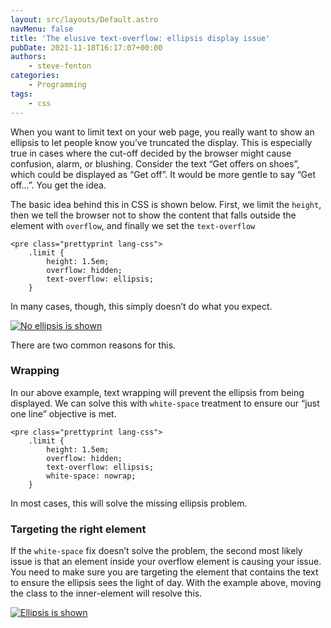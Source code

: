 ```yaml
---
layout: src/layouts/Default.astro
navMenu: false
title: 'The elusive text-overflow: ellipsis display issue'
pubDate: 2021-11-18T16:17:07+00:00
authors:
    - steve-fenton
categories:
    - Programming
tags:
    - css
---
```


When you want to limit text on your web page, you really want to show an ellipsis to let people know you’ve truncated the display. This is especially true in cases where the cut-off decided by the browser might cause confusion, alarm, or blushing. Consider the text “Get offers on shoes”, which could be displayed as “Get off”. It would be more gentle to say “Get off…”. You get the idea.

The basic idea behind this in CSS is shown below. First, we limit the `height`, then we tell the browser not to show the content that falls outside the element with `overflow`, and finally we set the `text-overflow`

```
<pre class="prettyprint lang-css">
    .limit {
        height: 1.5em;
        overflow: hidden;
        text-overflow: ellipsis;
    }
```
In many cases, though, this simply doesn’t do what you expect.

[![No ellipsis is shown](/img/2021/11/no-ellipsis.jpg)](/2021/11/the-elusive-text-overflow-ellipsis-display-issue/no-ellipsis/)

There are two common reasons for this.

### Wrapping

In our above example, text wrapping will prevent the ellipsis from being displayed. We can solve this with `white-space` treatment to ensure our “just one line” objective is met.

```
<pre class="prettyprint lang-css">
    .limit {
        height: 1.5em;
        overflow: hidden;
        text-overflow: ellipsis;
        white-space: nowrap;
    }
```
In most cases, this will solve the missing ellipsis problem.

### Targeting the right element

If the `white-space` fix doesn’t solve the problem, the second most likely issue is that an element inside your overflow element is causing your issue. You need to make sure you are targeting the element that contains the text to ensure the ellipsis sees the light of day. With the example above, moving the class to the inner-element will resolve this.

[![Ellipsis is shown](/img/2021/11/with-ellipsis.jpg)](/2021/11/the-elusive-text-overflow-ellipsis-display-issue/with-ellipsis/)